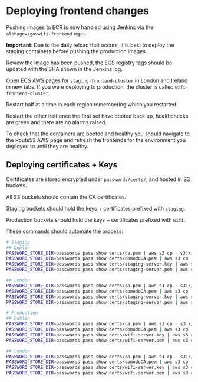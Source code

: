 # Deploying frontend changes

Pushing images to ECR is now handled using Jenkins via the `alphagov/govwifi-frontend` repo.

**Important**: Due to the daily reload that occurs, it is best to deploy the staging containers
before pushing the production images.

Review the image has been pushed, the ECS registry tags should be updated with
the SHA shown in the Jenkins log.

Open ECS AWS pages for `staging-frontend-cluster` in London and Ireland in new
tabs.  If you were deploying to production, the cluster is called
`wifi-frontend-cluster`.

Restart half at a time in each region remembering which you restarted.

Restart the other half once the first set have booted back up, healthchecks are
green and there are no alarms raised.

To check that the containers are booted and healthy you should navigate to the
Route53 AWS page and refresh the frontends for the environment you deployed to
until they are healthy.

## Deploying certificates + Keys

Certificates are stored encrypted under `passwords/certs/`, and hosted in S3 buckets.

All S3 buckets should contain the CA certificates.

Staging buckets should hold the keys + certificates prefixed with `staging`.

Production buckets should hold the keys + certificates prefixed with `wifi`.


These commands should automate the process:

```sh
# Staging
## Dublin
PASSWORD_STORE_DIR=passwords pass show certs/ca.pem | aws s3 cp - s3://govwifi-staging-dublin-frontend-cert/ca.pem
PASSWORD_STORE_DIR=passwords pass show certs/comodoCA.pem | aws s3 cp - s3://govwifi-staging-dublin-frontend-cert/comodoCA.pem
PASSWORD_STORE_DIR=passwords pass show certs/staging-server.key | aws s3 cp - s3://govwifi-staging-dublin-frontend-cert/server.key
PASSWORD_STORE_DIR=passwords pass show certs/staging-server.pem | aws s3 cp - s3://govwifi-staging-dublin-frontend-cert/server.pem

## London
PASSWORD_STORE_DIR=passwords pass show certs/ca.pem | aws s3 cp - s3://govwifi-staging-london-frontend-cert/ca.pem
PASSWORD_STORE_DIR=passwords pass show certs/comodoCA.pem | aws s3 cp - s3://govwifi-staging-london-frontend-cert/comodoCA.pem
PASSWORD_STORE_DIR=passwords pass show certs/staging-server.key | aws s3 cp - s3://govwifi-staging-london-frontend-cert/server.key
PASSWORD_STORE_DIR=passwords pass show certs/staging-server.pem | aws s3 cp - s3://govwifi-staging-london-frontend-cert/server.pem

# Production
## Dublin
PASSWORD_STORE_DIR=passwords pass show certs/ca.pem | aws s3 cp - s3://govwifi-production-dublin-frontend-cert/ca.pem
PASSWORD_STORE_DIR=passwords pass show certs/comodoCA.pem | aws s3 cp - s3://govwifi-production-dublin-frontend-cert/comodoCA.pem
PASSWORD_STORE_DIR=passwords pass show certs/wifi-server.key | aws s3 cp - s3://govwifi-production-dublin-frontend-cert/server.key
PASSWORD_STORE_DIR=passwords pass show certs/wifi-server.pem | aws s3 cp - s3://govwifi-production-dublin-frontend-cert/server.pem

## London
PASSWORD_STORE_DIR=passwords pass show certs/ca.pem | aws s3 cp - s3://govwifi-production-london-frontend-cert/ca.pem
PASSWORD_STORE_DIR=passwords pass show certs/comodoCA.pem | aws s3 cp - s3://govwifi-production-london-frontend-cert/comodoCA.pem
PASSWORD_STORE_DIR=passwords pass show certs/wifi-server.key | aws s3 cp - s3://govwifi-production-london-frontend-cert/server.key
PASSWORD_STORE_DIR=passwords pass show certs/wifi-server.pem | aws s3 cp - s3://govwifi-production-london-frontend-cert/server.pem
```